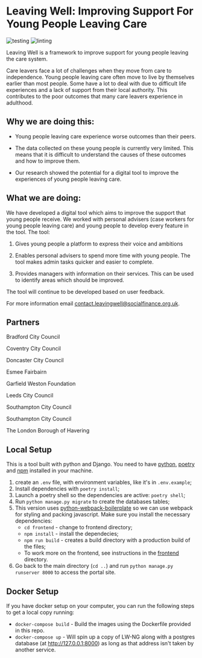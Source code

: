 # Leaving Well: Improving Support For Young People Leaving Care
![testing](https://github.com/SocialFinanceDigitalLabs/lw-ng/actions/workflows/tests.yml/badge.svg)
![linting](https://github.com/SocialFinanceDigitalLabs/lw-ng/actions/workflows/linting.yml/badge.svg)

Leaving Well is a framework to improve support for young people leaving the care system.

Care leavers face a lot of challenges when they move from care to independence. 
Young people leaving care often move to live by themselves earlier than most people. 
Some have a lot to deal with due to difficult life experiences and a lack of support from their local authority. 
This contributes to the poor outcomes that many care leavers experience in adulthood. 

## Why we are doing this:

* Young people leaving care experience worse outcomes than their peers.

* The data collected on these young people is currently very limited. 
This means that it is difficult to understand the causes of these outcomes and how to improve them.

* Our research showed the potential for a digital tool to improve the experiences of young people leaving care.

## What we are doing:

We have developed a digital tool which aims to improve the support that young people receive. We worked with personal advisers (case workers for young people leaving care) and young people to develop every feature in the tool. The tool:

1. Gives young people a platform to express their voice and ambitions

2. Enables personal advisers to spend more time with young people. The tool makes admin tasks quicker and easier to complete.

3. Provides managers with information on their services. This can be used to identify areas which should be improved.

The tool will continue to be developed based on user feedback.

For more information email contact.leavingwell@socialfinance.org.uk.

## Partners

Bradford City Council

Coventry City Council

Doncaster City Council

Esmee Fairbairn

Garfield Weston Foundation

Leeds City Council

Southampton City Council

Southampton City Council

The London Borough of Havering

## Local Setup

This is a tool built with python and Django. You need to have [python](https://www.python.org/), [poetry](https://python-poetry.org/) and [npm](https://www.npmjs.com/) installed in your machine. 

1. create an `.env` file, with environment variables, like it's in `.env.example`;
2. Install dependencies with `poetry install`;
3. Launch a poetry shell so the dependencies are active: `poetry shell`;
4. Run `python manage.py migrate` to create the databases tables;
5. This version uses  [python-webpack-boilerplate](https://github.com/AccordBox/python-webpack-boilerplate) 
so we can use webpack for styling and packing javascript. Make sure you install the necessary dependencies:
   * `cd frontend` - change to frontend directory;
   * `npm install` - install the dependecies; 
   *  `npm run build` - creates a build directory with a production build of the files;
   *  To work more on the frontend, see instructions in the [frontend](./frontend/README.md) directory.
5. Go back to the main directory (`cd ..`) and run `python manage.py runserver 8000` to access the portal site.


## Docker Setup
If you have docker setup on your computer, you can run the following steps to get a local copy running:
   * `docker-compose build` - Build the images using the Dockerfile provided in this repo.
   * `docker-compose up` - Will spin up a copy of LW-NG along with a postgres database (at http://127.0.0.1:8000) as long as that address isn't taken by another service.